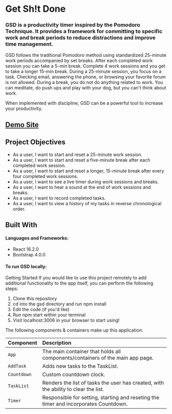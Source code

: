 

# Get Sh!t Done

### GSD is a productivity timer inspired by the Pomodoro Technique. It provides a framework for committing to specific work and break periods to reduce distractions and improve time management.

GSD follows the traditional Pomodoro method using standardized 25-minute work periods accompanied by set breaks. After each completed work session you can take a 5-min break. Complete 4 work sessions and you get to take a longer 15-min break. During a 25-minute session, you focus on a task. Checking email, answering the phone, or browsing your favorite forum is not allowed. During a break, you do not do anything related to work. You can meditate, do push ups and play with your dog, but you can't think about work.

When implemented with discipline, GSD can be a powerful tool to increase your productivity.

## [Demo Site](http://gsd-app-nwyll.s3-website-us-east-1.amazonaws.com/)

## Project Objectives

- As a user, I want to start and reset a 25-minute work session.
- As a user, I want to start and reset a five-minute break after each completed work session.
- As a user, I want to start and reset a longer, 15-minute break after every four completed work sessions.
- As a user, I want to see a live timer during work sessions and breaks.
- As a user, I want to hear a sound at the end of work sessions and breaks.
- As a user, I want to record completed tasks.
- As a user, I want to view a history of my tasks in reverse chronological order.

## Built With

#### Languages and Frameworks:
- React 16.2.0
- Bootstrap 4.0.0

#### To run GSD locally:

Getting Started
If you would like to use this project remotely to add additional functionality to the app itself, you can perform the following steps:

1. Clone this repository
2. cd into the gsd directory and run npm install
3. Edit the code (if you'd like)
4. Run npm start within your terminal
5. Visit localhost:3006 in your browser to start using!

The following components & containers make up this application:

| **Component** | **Description** |
| :--- | :--- |
| `App` | The main container that holds all components/containers of the main app page. |
| `AddTask` | Adds new tasks to the TaskList. |
| `Countdown` | Custom countdown clock. |
| `TaskList` | Renders the list of tasks the user has created, with the ability to clear the list. |
| `Timer` | Responsible for setting, starting and reseting the timer and incorporates Countdown. |
